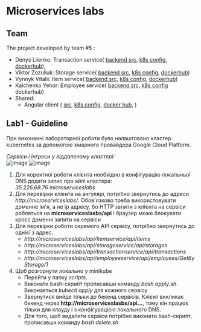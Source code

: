 # Microservices labs

## Team
The project developed by team #5 : 
- Denys Liienko: Transaction service(
   [backend src](https://github.com/DeniesLie/microservices-labs/tree/main/src/backend/TransactionService), 
   [k8s config](https://github.com/DeniesLie/microservices-labs/tree/main/src/k8s/transaction-service),
   [dockerhub](https://hub.docker.com/repository/docker/denysl1enk0/transactionservice)), 
- Viktor Zozuliuk: Storage service(
   [backend src](https://github.com/DeniesLie/microservices-labs/tree/main/src/backend/StorageService), 
   [k8s config](https://github.com/DeniesLie/microservices-labs/tree/main/src/k8s/storage-service),
   [dockerhub](https://hub.docker.com/repository/docker/zozuliuk22/storageservice))
- Vynnyk Vitalii: Item service(
   [backend src](https://github.com/DeniesLie/microservices-labs/tree/main/src/backend/ItemService), 
   [k8s config](https://github.com/DeniesLie/microservices-labs/tree/main/src/k8s/item-service),
   [dockerhub](https://hub.docker.com/repository/docker/vynnykv/item-service))
- Kalchenko Yehor: Employee service(
   [backend src](https://github.com/DeniesLie/microservices-labs/tree/main/src/backend/EmployeeService), 
   [k8s config](https://github.com/DeniesLie/microservices-labs/tree/main/src/k8s/employee-service)
   dockerhub)
- Shared: 
   - Angular client (
     [src](https://github.com/DeniesLie/microservices-labs/tree/main/src/frontend/client-app),
     [k8s config](https://github.com/DeniesLie/microservices-labs/tree/main/src/k8s/client),
     [docker hub](https://hub.docker.com/repository/docker/denysl1enk0/mslabsngclient),
   )

## Lab1 - Guideline
При виконанні лабораторної роботи було налаштовано кластер kubernetes за допомогою хмарного провайдера Google Cloud Platform.

*Сервіси і інгреси у віддаленому кластері:* </br> 
![image](https://user-images.githubusercontent.com/59698344/196053511-4b449cdd-f1b4-4285-afda-d4f5ac0bf830.png)
![image](https://user-images.githubusercontent.com/59698344/196053518-18d79469-bf9a-45a4-8d04-5f6820f05ea8.png)

1. Для коректної роботи клієнта необхідно в конфігурацію локальньої DNS додати запис про айпі кластера: </br>
   *35.226.68.76 microserviceslabs*
2. Для перевірки клієнта на ангулярі, потрібно звернутись до адреси *http://microserviceslabs/*. Обов'язково треба використовувати доменне ім'я, а не ip адресу, бо HTTP    запити з клієнта на сервіси робляться на **microserviceslasbs/api** і браузер може блокувати кросс доменні запити на сервіси 
3. Для перевірки роботи окремого API сервісу, потрібно звернутись до однієї з адрес:
    - *http://microserviceslabs/api/itemservice/api/items*
    - *http://microserviceslabs/api/storageservice/api/storages*
    - *http://microserviceslabs/api/transactionservice/api/transactions*
    - *http://microserviceslabs/api/employeeservice/api/employees/GetByStorage/1*
4. Щоб розгорнути локально у minikube
   - Перейти у папку *scripts*.
   - Виконати bash-скрипт прописавши команду *bash apply.sh*. Виконається *kubectl apply* для кожного сервісу
   - Звернутися вийде тільки до бекенд сервісів. Клієнт викликає бекенд через **http://microserviceslasbs/api...**, тому він працює тільки для клауду і з конфігурацією локального DNS. 
   - Для того, щоб видалити сервіси потрібно виконати bash-скрипт, прописавши команду *bash delete.sh*
